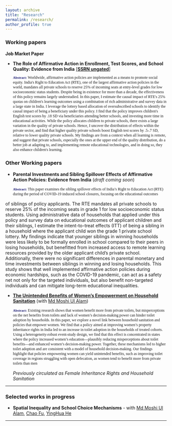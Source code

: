 ```yaml
---
layout: archive
title: "Research"
permalink: /research/
author_profile: true
---
```

<!-- Jump to:
- [Working papers](#working-papers)
- [Selected works in progress](#selected-works-in-progress)
- [Publications](#publications) -->

### Working papers <a name="working-papers"></a>

**Job Market Paper**
- **The Role of Affirmative Action in Enrollment, Test Scores, and School Quality: Evidence from India**
  [ [**SSRN ungated**] ](https://papers.ssrn.com/sol3/papers.cfm?abstract_id=4894456)
    <p style="font-size: 85%; font-family:Verdana; width=80%;"> <strong style="font-size:90%; color:midnightblue;">Abstract:</strong> Worldwide, affirmative action policies are implemented as a means to promote social equity. India's Right to Education Act (RTE), one of the largest affirmative action policies in the world, mandates all private schools to reserve 25% of incoming seats at entry-level grades for low socioeconomic status students. Despite being in existence for more than a decade, the effectiveness of this policy remains largely understudied. In this paper, I estimate the causal impact of RTE's 25% quotas on children's learning outcomes using a combination of rich administrative and survey data in a large state in India. I leverage the lottery based allocation of oversubscribed schools to identify the causal impact of being a beneficiary under this policy. I find that the policy improves children's English test scores by .18 SD via beneficiaries attending better schools, and investing more time in educational activities. While the policy allocates children to private schools, there exists a large variation in the quality of private schools. Hence, I uncover the distribution of effects within the private sector, and find that higher quality private schools boost English test scores by .5-.7 SD, relative to lower quality private schools. My findings are from a context when all learning is remote, and suggest that private schools, especially the ones at the upper end of the quality distribution, do a better job at adapting to, and implementing remote educational technologies, and in doing so, they also enhance children's learning. </p>

### Other Working papers <a name="other-working-papers"></a>

- **Parental Investments and Sibling Spillover Effects of Affirmative Action Policies: Evidence from India** (*draft coming soon*)

    <p style="font-size: 85%; font-family:Verdana; width=80%;"> <strong style="font-size:90%; color:midnightblue;">Abstract:</strong> This paper examines the sibling spillover effects of India’s Right to Education Act (RTE) during the period of COVID-19 induced school closures, focusing on the educational outcomes
of siblings of policy applicants. The RTE mandates all private schools to reserve 25% of the incoming seats in grade 1 for low socioeconomic status students. Using administrative data of households that applied under this policy and survey data on educational outcomes of applicant children and their siblings, I estimate the intent-to-treat effects (ITT) of being a sibling in a household where the applicant child won the grade 1 private school lottery. My findings indicate that younger siblings in winning households were less likely to be formally enrolled in school compared to their peers in losing households, but benefitted from increased access to remote learning resources provided by the older applicant child’s private school. Additionally, there were no significant differences in parental monetary and time investments between siblings in winning and losing households. This study shows that well implemented affirmative action policies during economic hardships, such as the COVID-19 pandemic, can act as a safety net not only for the targeted individuals, but also benefit non-targeted individuals and can mitigate long-term educational inequalities.</p> 


- [**The Unintended Benefits of Women’s Empowerment on Household Sanitation**](https://moshialam.github.io/papers/Agarwal_Alam_sanitation.pdf) (with [Md Moshi Ul Alam](https://moshialam.github.io)) 

     <p style="font-size: 85%; font-family:Verdana; width=80%;"> <strong style="font-size:90%; color:midnightblue;">Abstract:</strong> Existing research shows that women benefit more from private toilets, but misperceptions on the net benefits from toilets and lack of women’s decision-making power can hinder toilet adoption by households. In this paper, we explore a novel link between household sanitation and policies that empower women. We find that a policy aimed at improving women’s property inheritance rights in India led to an increase in toilet adoption in the households of treated cohorts. Using a heterogeneity-robust event-study design, we find that this effect is concentrated in states where the policy increased women’s education—plausibly reducing misperceptions about toilet benefits—and enhanced women’s decision-making power. Together, these mechanisms led to higher toilet adoption and are consistent with a model of household decision-making. Our findings highlight that policies empowering women can yield unintended benefits, such as improving toilet coverage in regions struggling with open defecation, as women tend to benefit more from private toilets than men </p> 

     *Previously circulated as Female Inheritance Rights and Household Sanitation*

---

### Selected works in progress <a name="selected-works-in-progress"></a>
<!-- a comment -->
- **Spatial Inequality and School Choice Mechanisms** - with [Md Moshi Ul Alam](https://moshialam.github.io), [Chao Fu](https://users.ssc.wisc.edu/~cfu/), [YingHua He](https://sites.google.com/site/yinghuahe/)

---
